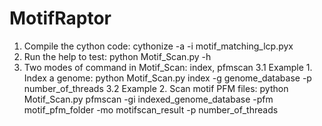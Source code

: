 # MotifRaptor
1. Compile the cython code: cythonize -a -i motif_matching_lcp.pyx
2. Run the help to test: python Motif_Scan.py -h
3. Two modes of command in Motif_Scan: index, pfmscan
3.1 Example 1. Index a genome: python Motif_Scan.py index -g genome_database -p number_of_threads
3.2 Example 2. Scan motif PFM files: python Motif_Scan.py pfmscan -gi indexed_genome_database -pfm motif_pfm_folder -mo motifscan_result -p number_of_threads

